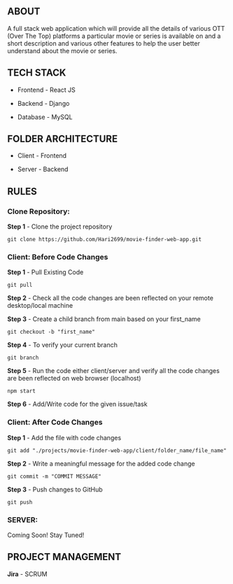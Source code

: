 ## ABOUT

A full stack web application which will provide all the details of various OTT (Over The Top) platforms a particular movie or series is available on and a short description and various other features to help the user better understand about the movie or series.


## TECH STACK

- Frontend - React JS

- Backend - Django

- Database - MySQL


## FOLDER ARCHITECTURE

- Client - Frontend

- Server - Backend


## RULES

### Clone Repository:
    
**Step 1** - Clone the project repository

    git clone https://github.com/Hari2699/movie-finder-web-app.git



### Client: Before Code Changes

**Step 1** - Pull Existing Code

    git pull


**Step 2** - Check all the code changes are been reflected on your remote desktop/local machine


**Step 3** - Create a child branch from main based on your first_name

    git checkout -b "first_name"

    
**Step 4** - To verify your current branch

    git branch


**Step 5** - Run the code either client/server and verify all the code changes are been reflected on web browser (localhost)

    npm start


**Step 6** - Add/Write code for the given issue/task



### Client: After Code Changes
    
**Step 1** - Add the file with code changes

    git add "./projects/movie-finder-web-app/client/folder_name/file_name"


**Step 2** - Write a meaningful message for the added code change
    
    git commit -m "COMMIT MESSAGE"


**Step 3** - Push changes to GitHub

    git push


### SERVER:

Coming Soon! Stay Tuned!



## PROJECT MANAGEMENT

**Jira** - SCRUM
